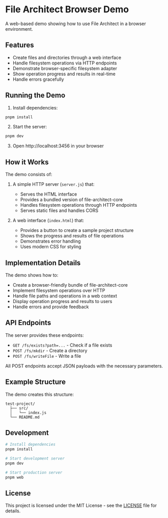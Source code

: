 # File Architect Browser Demo

A web-based demo showing how to use File Architect in a browser environment.

## Features

- Create files and directories through a web interface
- Handle filesystem operations via HTTP endpoints
- Demonstrate browser-specific filesystem adapter
- Show operation progress and results in real-time
- Handle errors gracefully

## Running the Demo

1. Install dependencies:

```bash
pnpm install
```

2. Start the server:

```bash
pnpm dev
```

3. Open http://localhost:3456 in your browser

## How it Works

The demo consists of:

1. A simple HTTP server (`server.js`) that:

   - Serves the HTML interface
   - Provides a bundled version of file-architect-core
   - Handles filesystem operations through HTTP endpoints
   - Serves static files and handles CORS

2. A web interface (`index.html`) that:
   - Provides a button to create a sample project structure
   - Shows the progress and results of file operations
   - Demonstrates error handling
   - Uses modern CSS for styling

## Implementation Details

The demo shows how to:

- Create a browser-friendly bundle of file-architect-core
- Implement filesystem operations over HTTP
- Handle file paths and operations in a web context
- Display operation progress and results to users
- Handle errors and provide feedback

## API Endpoints

The server provides these endpoints:

- `GET /fs/exists?path=...` - Check if a file exists
- `POST /fs/mkdir` - Create a directory
- `POST /fs/writeFile` - Write a file

All POST endpoints accept JSON payloads with the necessary parameters.

## Example Structure

The demo creates this structure:

```
test-project/
  ├── src/
  │   └── index.js
  └── README.md
```

## Development

```bash
# Install dependencies
pnpm install

# Start development server
pnpm dev

# Start production server
pnpm web
```

## License

This project is licensed under the MIT License - see the [LICENSE](LICENSE) file for details.
